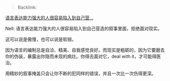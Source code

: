> Backlink: 

[语言表达能力强大的人很容易陷入到自己营…](https://www.zhihu.com/pin/1651519082712211456)

Nell: 语言表达能力强大的人很容易陷入到自己营造的叙事里面，拒绝面对现实。

这可以说是傲慢，也可以说是软弱。

因为语言的编制总是自洽、精美、自我感觉良好。而现实是粗砺的，因为它要磨去你的伪装，暴露出你隐而未现的病灶。你得去面对它，deal with it，才可能得医治。

用精妙的叙事掩盖只会让你不断的犯同样的错误，并且一次比一次伤得更深。
